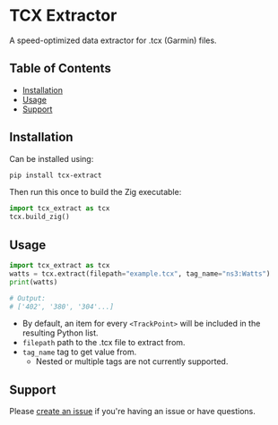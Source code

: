 # TCX Extractor

A speed-optimized data extractor for .tcx (Garmin) files.

## Table of Contents

- [Installation](#installation)
- [Usage](#usage)
- [Support](#support)

## Installation
Can be installed using: 

```bash
pip install tcx-extract
```

Then run this once to build the Zig executable:
```python
import tcx_extract as tcx
tcx.build_zig()
```

## Usage
```python
import tcx_extract as tcx
watts = tcx.extract(filepath="example.tcx", tag_name="ns3:Watts")
print(watts)

# Output:
# ['402', '380', '304'...]
```
- By default, an item for every `<TrackPoint>` will be included in the resulting Python list.
- `filepath` path to the .tcx file to extract from.
- `tag_name` tag to get value from. 
  - Nested or multiple tags are not currently supported.

## Support
Please [create an issue](https://github.com/alhankeser/tcx-extract/issues/new) if you're having an issue or have questions. 

